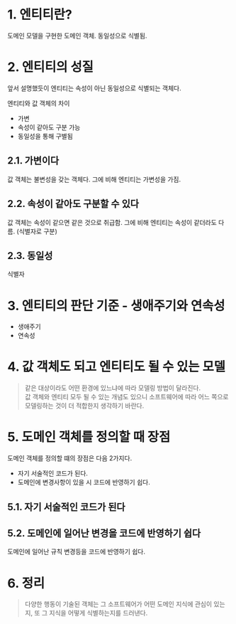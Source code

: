 # 1. 엔티티란?

도메인 모델을 구현한 도메인 객체. 동일성으로 식별됨.  

# 2. 엔티티의 성질

앞서 설명했듯이 엔티티는 속성이 아닌 동일성으로 식별되는 객체다.  

엔티티와 값 객체의 차이

* 가변
* 속성이 같아도 구분 가능
* 동일성을 통해 구별됨

## 2.1. 가변이다

값 객체는 불변성을 갖는 객체다. 그에 비해 엔티티는 가변성을 가짐.  

## 2.2. 속성이 같아도 구분할 수 있다

값 객체는 속성이 같으면 같은 것으로 취급함. 그에 비해 엔티티는 속성이 같더라도 다름. (식별자로 구분)  

## 2.3. 동일성

식별자

# 3. 엔티티의 판단 기준 - 생애주기와 연속성

* 생애주기
* 연속성

# 4. 값 객체도 되고 엔티티도 될 수 있는 모델

> 같은 대상이라도 어떤 환경에 있느냐에 따라 모델링 방법이 달라진다.  
> 값 객체와 엔티티 모두 될 수 있는 개념도 있으니 소프트웨어에 따라 어느 쪽으로 모델링하는 것이 더 적합한지 생각하기 바란다.  

# 5. 도메인 객체를 정의할 때 장점

도메인 객체를 정의할 떄의 장점은 다음 2가지다.  

* 자기 서술적인 코드가 된다.  
* 도메인에 변경사항이 있을 시 코드에 반영하기 쉽다.  

## 5.1. 자기 서술적인 코드가 된다

## 5.2. 도메인에 일어난 변경을 코드에 반영하기 쉽다

도메인에 일어난 규칙 변경등을 코드에 반영하기 쉽다.  

# 6. 정리

> 다양한 행동이 기술된 객체는 그 소프트웨어가 어떤 도메인 지식에 관심이 있는지, 또 그 지식을 어떻게 식별하는지를 드러낸다.  

